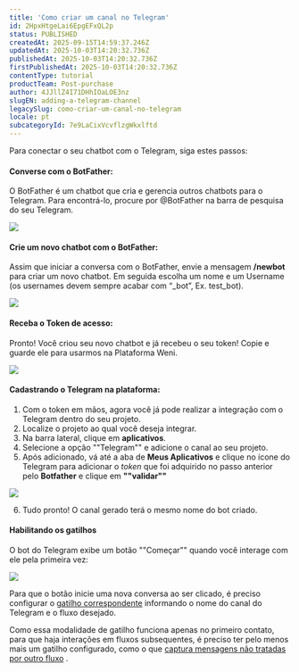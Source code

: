 ```yaml
---
title: 'Como criar um canal no Telegram'
id: 2HpxHtgeLai6EpgEFxQL2p
status: PUBLISHED
createdAt: 2025-09-15T14:59:37.246Z
updatedAt: 2025-10-03T14:20:32.736Z
publishedAt: 2025-10-03T14:20:32.736Z
firstPublishedAt: 2025-10-03T14:20:32.736Z
contentType: tutorial
productTeam: Post-purchase
author: 4JJllZ4I71DHhIOaLOE3nz
slugEN: adding-a-telegram-channel
legacySlug: como-criar-um-canal-no-telegram
locale: pt
subcategoryId: 7e9LaCixVcvflzgWkxlftd
---
```


Para conectar o seu chatbot com o Telegram, siga estes passos:

#### **Converse com o BotFather:**

O BotFather é um chatbot que cria e gerencia outros chatbots para o Telegram. Para encontrá-lo, procure por @BotFather na barra de pesquisa do seu Telegram.

![](https://cdn.statically.io/gh/vtexdocs/help-center-content/refs/heads/main/docs/pt/tutorials/weni-by-vtex/integrações/como-criar-um-canal-no-telegram_1.png)

#### **Crie um novo chatbot com o BotFather:**

Assim que iniciar a conversa com o BotFather, envie a mensagem **/newbot** para criar um novo chatbot. Em seguida escolha um nome e um Username (os usernames devem sempre acabar com “\_bot”, Ex. test\_bot).

![](https://cdn.statically.io/gh/vtexdocs/help-center-content/refs/heads/main/docs/pt/tutorials/weni-by-vtex/integrações/como-criar-um-canal-no-telegram_2.png)

#### **Receba o Token de acesso:**

Pronto! Você criou seu novo chatbot e já recebeu o seu token! Copie e guarde ele para usarmos na Plataforma Weni.

![](https://cdn.statically.io/gh/vtexdocs/help-center-content/refs/heads/main/docs/pt/tutorials/weni-by-vtex/integrações/como-criar-um-canal-no-telegram_3.png)

#### **Cadastrando o Telegram na plataforma:**

1. Com o token em mãos, agora você já pode realizar a integração com o Telegram dentro do seu projeto.
2. Localize o projeto ao qual você deseja integrar.
3. Na barra lateral, clique em **aplicativos**.
4. Selecione a opção ""Telegram"" e adicione o canal ao seu projeto.
5. Após adicionado, vá até a aba de **Meus Aplicativos** e clique no ícone do Telegram para adicionar o *token* que foi adquirido no passo anterior pelo **Botfather** e clique em **""validar""**

![](https://cdn.statically.io/gh/vtexdocs/help-center-content/refs/heads/main/docs/pt/tutorials/weni-by-vtex/integrações/como-criar-um-canal-no-telegram_4.png)

6. Tudo pronto! O canal gerado terá o mesmo nome do bot criado.

#### **Habilitando os gatilhos**

O bot do Telegram exibe um botão ""Começar"" quando você interage com ele pela primeira vez:

![](https://cdn.statically.io/gh/vtexdocs/help-center-content/refs/heads/main/docs/pt/tutorials/weni-by-vtex/integrações/como-criar-um-canal-no-telegram_5.png)

Para que o botão inicie uma nova conversa ao ser clicado, é preciso configurar o [gatilho correspondente](https://ilhasoft.helpdocs.io/l/pt/gatilhos-campanhas/tipos-de-gatilho#iniciar_um_fluxo_quando_uma_conversa_for_iniciada_por_um_contato) informando o nome do canal do Telegram e o fluxo desejado.

Como essa modalidade de gatilho funciona apenas no primeiro contato, para que haja interações em fluxos subsequentes, é preciso ter pelo menos mais um gatilho configurado, como o que [captura mensagens não tratadas por outro fluxo](https://ilhasoft.helpdocs.io/l/pt/gatilhos-campanhas/tipos-de-gatilho#iniciar_um_fluxo_depois_de_receber_uma_mensagem_n_o_tratada_em_outro_lugar) .
